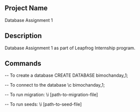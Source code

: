 ## Project Name

Database Assignment 1

## Description

Database Assignment 1 as part of Leapfrog Internship program.


## Commands

-- To create a database
CREATE DATABASE bimochanday_1;

-- To connect to the database
\c bimochanday_1;

-- To run migration:
\i [path-to-migration-file]

-- To run seeds:
\i [path-to-seed-file]
